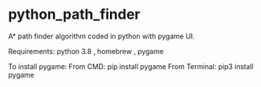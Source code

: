 # python_path_finder
A* path finder algorithm coded in python with pygame UI.

Requirements: python 3.8 , homebrew , pygame

To install pygame:
  From CMD: pip install pygame
  From Terminal: pip3 install pygame
